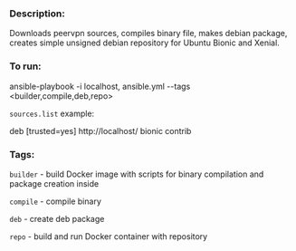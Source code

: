 ### Description:

Downloads peervpn sources, compiles binary file, makes debian package, creates simple unsigned debian repository for Ubuntu Bionic and Xenial.

### To run:

ansible-playbook -i localhost, ansible.yml --tags <builder,compile,deb,repo>

`sources.list` example:

deb [trusted=yes] http://localhost/ bionic contrib

### Tags:

`builder` - build Docker image with scripts for binary compilation and package creation inside

`compile` - compile binary

`deb` - create deb package

`repo` - build and run Docker container with repository
